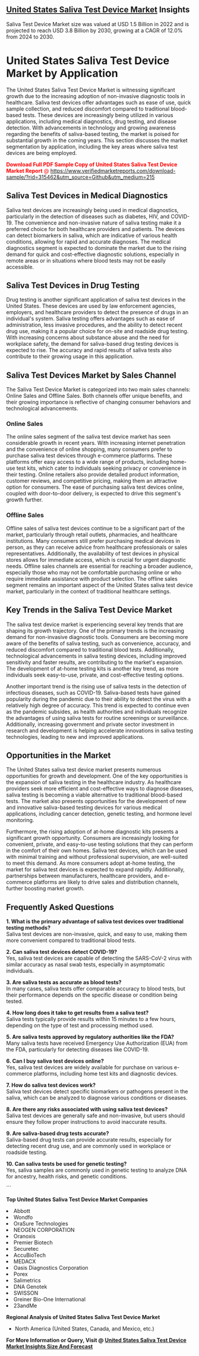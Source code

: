 <h2><a href="https://www.verifiedmarketreports.com/download-sample/?rid=315462&amp;utm_source=Github&amp;utm_medium=215" target="_blank">United States Saliva Test Device Market</a> Insights</h2><p>Saliva Test Device Market size was valued at USD 1.5 Billion in 2022 and is projected to reach USD 3.8 Billion by 2030, growing at a CAGR of 12.0% from 2024 to 2030.</p><p><h1>United States Saliva Test Device Market by Application</h1><p>The United States Saliva Test Device Market is witnessing significant growth due to the increasing adoption of non-invasive diagnostic tools in healthcare. Saliva test devices offer advantages such as ease of use, quick sample collection, and reduced discomfort compared to traditional blood-based tests. These devices are increasingly being utilized in various applications, including medical diagnostics, drug testing, and disease detection. With advancements in technology and growing awareness regarding the benefits of saliva-based testing, the market is poised for substantial growth in the coming years. This section discusses the market segmentation by application, including the key areas where saliva test devices are being employed.</p><p><p><span class=""><span style="color: #ff0000;"><strong>Download Full PDF Sample Copy of United States Saliva Test Device Market Report</strong> @ </span><a href="https://www.verifiedmarketreports.com/download-sample/?rid=315462&amp;utm_source=Github&amp;utm_medium=215" target="_blank">https://www.verifiedmarketreports.com/download-sample/?rid=315462&amp;utm_source=Github&amp;utm_medium=215</a></span></p></p><h2>Saliva Test Devices in Medical Diagnostics</h2><p>Saliva test devices are increasingly being used in medical diagnostics, particularly in the detection of diseases such as diabetes, HIV, and COVID-19. The convenience and non-invasive nature of saliva testing make it a preferred choice for both healthcare providers and patients. The devices can detect biomarkers in saliva, which are indicative of various health conditions, allowing for rapid and accurate diagnoses. The medical diagnostics segment is expected to dominate the market due to the rising demand for quick and cost-effective diagnostic solutions, especially in remote areas or in situations where blood tests may not be easily accessible.</p><h2>Saliva Test Devices in Drug Testing</h2><p>Drug testing is another significant application of saliva test devices in the United States. These devices are used by law enforcement agencies, employers, and healthcare providers to detect the presence of drugs in an individual's system. Saliva testing offers advantages such as ease of administration, less invasive procedures, and the ability to detect recent drug use, making it a popular choice for on-site and roadside drug testing. With increasing concerns about substance abuse and the need for workplace safety, the demand for saliva-based drug testing devices is expected to rise. The accuracy and rapid results of saliva tests also contribute to their growing usage in this application.</p><h2>Saliva Test Devices Market by Sales Channel</h2><p>The Saliva Test Device Market is categorized into two main sales channels: Online Sales and Offline Sales. Both channels offer unique benefits, and their growing importance is reflective of changing consumer behaviors and technological advancements.</p><h3>Online Sales</h3><p>The online sales segment of the saliva test device market has seen considerable growth in recent years. With increasing internet penetration and the convenience of online shopping, many consumers prefer to purchase saliva test devices through e-commerce platforms. These platforms offer easy access to a wide range of products, including home-use test kits, which cater to individuals seeking privacy or convenience in their testing. Online retailers also provide detailed product information, customer reviews, and competitive pricing, making them an attractive option for consumers. The ease of purchasing saliva test devices online, coupled with door-to-door delivery, is expected to drive this segment's growth further.</p><h3>Offline Sales</h3><p>Offline sales of saliva test devices continue to be a significant part of the market, particularly through retail outlets, pharmacies, and healthcare institutions. Many consumers still prefer purchasing medical devices in person, as they can receive advice from healthcare professionals or sales representatives. Additionally, the availability of test devices in physical stores allows for immediate access, which is crucial for urgent diagnostic needs. Offline sales channels are essential for reaching a broader audience, especially those who may not be comfortable purchasing online or who require immediate assistance with product selection. The offline sales segment remains an important aspect of the United States saliva test device market, particularly in the context of traditional healthcare settings.</p><h2>Key Trends in the Saliva Test Device Market</h2><p>The saliva test device market is experiencing several key trends that are shaping its growth trajectory. One of the primary trends is the increasing demand for non-invasive diagnostic tools. Consumers are becoming more aware of the benefits of saliva testing, such as convenience, accuracy, and reduced discomfort compared to traditional blood tests. Additionally, technological advancements in saliva testing devices, including improved sensitivity and faster results, are contributing to the market's expansion. The development of at-home testing kits is another key trend, as more individuals seek easy-to-use, private, and cost-effective testing options.</p><p>Another important trend is the rising use of saliva tests in the detection of infectious diseases, such as COVID-19. Saliva-based tests have gained popularity during the pandemic due to their ability to detect the virus with a relatively high degree of accuracy. This trend is expected to continue even as the pandemic subsides, as health authorities and individuals recognize the advantages of using saliva tests for routine screenings or surveillance. Additionally, increasing government and private sector investment in research and development is helping accelerate innovations in saliva testing technologies, leading to new and improved applications.</p><h2>Opportunities in the Market</h2><p>The United States saliva test device market presents numerous opportunities for growth and development. One of the key opportunities is the expansion of saliva testing in the healthcare industry. As healthcare providers seek more efficient and cost-effective ways to diagnose diseases, saliva testing is becoming a viable alternative to traditional blood-based tests. The market also presents opportunities for the development of new and innovative saliva-based testing devices for various medical applications, including cancer detection, genetic testing, and hormone level monitoring.</p><p>Furthermore, the rising adoption of at-home diagnostic kits presents a significant growth opportunity. Consumers are increasingly looking for convenient, private, and easy-to-use testing solutions that they can perform in the comfort of their own homes. Saliva test devices, which can be used with minimal training and without professional supervision, are well-suited to meet this demand. As more consumers adopt at-home testing, the market for saliva test devices is expected to expand rapidly. Additionally, partnerships between manufacturers, healthcare providers, and e-commerce platforms are likely to drive sales and distribution channels, further boosting market growth.</p><h2>Frequently Asked Questions</h2><p><b>1. What is the primary advantage of saliva test devices over traditional testing methods?</b><br>Saliva test devices are non-invasive, quick, and easy to use, making them more convenient compared to traditional blood tests.</p><p><b>2. Can saliva test devices detect COVID-19?</b><br>Yes, saliva test devices are capable of detecting the SARS-CoV-2 virus with similar accuracy as nasal swab tests, especially in asymptomatic individuals.</p><p><b>3. Are saliva tests as accurate as blood tests?</b><br>In many cases, saliva tests offer comparable accuracy to blood tests, but their performance depends on the specific disease or condition being tested.</p><p><b>4. How long does it take to get results from a saliva test?</b><br>Saliva tests typically provide results within 15 minutes to a few hours, depending on the type of test and processing method used.</p><p><b>5. Are saliva tests approved by regulatory authorities like the FDA?</b><br>Many saliva tests have received Emergency Use Authorization (EUA) from the FDA, particularly for detecting diseases like COVID-19.</p><p><b>6. Can I buy saliva test devices online?</b><br>Yes, saliva test devices are widely available for purchase on various e-commerce platforms, including home test kits and diagnostic devices.</p><p><b>7. How do saliva test devices work?</b><br>Saliva test devices detect specific biomarkers or pathogens present in the saliva, which can be analyzed to diagnose various conditions or diseases.</p><p><b>8. Are there any risks associated with using saliva test devices?</b><br>Saliva test devices are generally safe and non-invasive, but users should ensure they follow proper instructions to avoid inaccurate results.</p><p><b>9. Are saliva-based drug tests accurate?</b><br>Saliva-based drug tests can provide accurate results, especially for detecting recent drug use, and are commonly used in workplace or roadside testing.</p><p><b>10. Can saliva tests be used for genetic testing?</b><br>Yes, saliva samples are commonly used in genetic testing to analyze DNA for ancestry, health risks, and genetic conditions.</p>```</p><p><strong>Top United States Saliva Test Device Market Companies</strong></p><div data-test-id=""><p><li>Abbott</li><li> Wondfo</li><li> OraSure Technologies</li><li> NEOGEN CORPORATION</li><li> Oranoxis</li><li> Premier Biotech</li><li> Securetec</li><li> AccuBioTech</li><li> MEDACX</li><li> Oasis Diagnostics Corporation</li><li> Porex</li><li> Salimetrics</li><li> DNA Genotek</li><li> SWISSON</li><li> Greiner Bio-One International</li><li> 23andMe</li></p><div><strong>Regional Analysis of&nbsp;United States Saliva Test Device Market</strong></div><ul><li dir="ltr"><p dir="ltr">North America&nbsp;(United States, Canada, and Mexico, etc.)</p></li></ul><p><strong>For More Information or Query, Visit @&nbsp;</strong><strong><a href="https://www.verifiedmarketreports.com/product/saliva-test-device-market/?utm_source=Github&amp;utm_medium=215" target="_blank">United States Saliva Test Device Market Insights Size And Forecast</a></strong></p></div>
